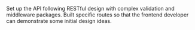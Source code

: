 Set up the API following RESTful design with complex validation and middleware packages. Built specific routes so that the frontend developer can demonstrate some initial design ideas.
